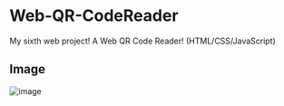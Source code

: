 # Web-QR-CodeReader
My sixth web project! A Web QR Code Reader! (HTML/CSS/JavaScript)

## Image
![image](https://github.com/Robim5/Web-QR-CodeReader/assets/155723591/891ad59f-7334-4359-9b66-8a3fcc6c19b0)
